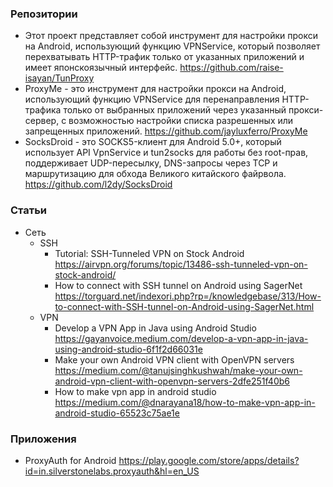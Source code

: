 ### Репозитории

- Этот проект представляет собой инструмент для настройки прокси на Android, использующий функцию VPNService, который позволяет перехватывать HTTP-трафик только от указанных приложений и имеет японскоязычный интерфейс. https://github.com/raise-isayan/TunProxy
- ProxyMe - это инструмент для настройки прокси на Android, использующий функцию VPNService для перенаправления HTTP-трафика только от выбранных приложений через указанный прокси-сервер, с возможностью настройки списка разрешенных или запрещенных приложений. https://github.com/jayluxferro/ProxyMe
- SocksDroid - это SOCKS5-клиент для Android 5.0+, который использует API VpnService и tun2socks для работы без root-прав, поддерживает UDP-пересылку, DNS-запросы через TCP и маршрутизацию для обхода Великого китайского файрвола. https://github.com/l2dy/SocksDroid

### Статьи

- Сеть
    - SSH
        - Tutorial: SSH-Tunneled VPN on Stock Android https://airvpn.org/forums/topic/13486-ssh-tunneled-vpn-on-stock-android/
        - How to connect with SSH tunnel on Android using SagerNet https://torguard.net/indexori.php?rp=/knowledgebase/313/How-to-connect-with-SSH-tunnel-on-Android-using-SagerNet.html
    - VPN    
        - Develop a VPN App in Java using Android Studio https://gayanvoice.medium.com/develop-a-vpn-app-in-java-using-android-studio-6f1f2d66031e
        - Make your own Android VPN client with OpenVPN servers https://medium.com/@tanujsinghkushwah/make-your-own-android-vpn-client-with-openvpn-servers-2dfe251f40b6
        - How to make vpn app in android studio https://medium.com/@dnarayana18/how-to-make-vpn-app-in-android-studio-65523c75ae1e

### Приложения

- ProxyAuth for Android https://play.google.com/store/apps/details?id=in.silverstonelabs.proxyauth&hl=en_US